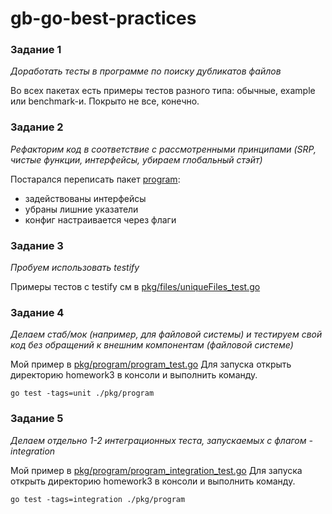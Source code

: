 # gb-go-best-practices

### Задание 1

_Доработать тесты в программе по поиску дубликатов файлов_

Во всех пакетах есть примеры тестов разного типа: обычные, example или benchmark-и. Покрыто не все, конечно.

### Задание 2
_Рефакторим код в соответствие с рассмотренными принципами (SRP, чистые функции, интерфейсы, убираем глобальный стэйт)_

Постарался переписать пакет [program](./pkg/program):
- задействованы интерфейсы
- убраны лишние указатели 
- конфиг настраивается через флаги

### Задание 3
_Пробуем использовать testify_

Примеры тестов с testify см в [pkg/files/uniqueFiles_test.go](./pkg/files/uniqueFiles_test.go)

### Задание 4
_Делаем стаб/мок (например, для файловой системы) и тестируем свой код без обращений к внешним компонентам (файловой системе)_

Мой пример в [pkg/program/program_test.go](./pkg/program/program_test.go)
Для запуска открыть директорию homework3 в консоли и выполнить команду.

```shell
go test -tags=unit ./pkg/program
```

### Задание 5
_Делаем отдельно 1-2 интеграционных теста, запускаемых с флагом -integration_

Мой пример в [pkg/program/program_integration_test.go](./pkg/program/program_integration_test.go)
Для запуска открыть директорию homework3 в консоли и выполнить команду.

```shell
go test -tags=integration ./pkg/program
```

